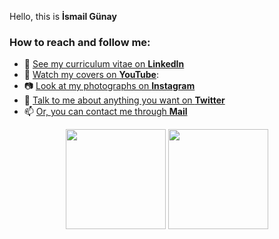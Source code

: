 Hello, this is **İsmail Günay**

### How to reach and follow me: 
- 📜 [See my curriculum vitae on **LinkedIn**](https://www.linkedin.com/in/ismailgunayy)
- 🎼 [Watch my covers on **YouTube**](https://www.youtube.com/ismailgunay23):
- 📷 [Look at my photographs on **Instagram**](https://www.instagram.com/ismailgunayy)
- 💬 [Talk to me about anything you want on **Twitter**](https://www.twitter.com/ismailgunayy)
- 📫 [Or, you can contact me through **Mail**](mailto:ismailgunayy)

<p align="center">
<img src="https://github-readme-stats.vercel.app/api/top-langs/?username=ismailgunayy&layout=compact&title_color=24292e&text_color=24292e&bg_color=fff" height="160px" />
<img src="https://github-readme-stats.vercel.app/api?username=ismailgunayy&show_icons=true&theme=graywhite" height="160px" />
</p>

<!--
Here are some ideas to get you started:

- 🔭 I’m currently working on ...
- 🌱 I’m currently learning ...
- 👯 I’m looking to collaborate on ...
- 🤔 I’m looking for help with ...
- 💬 Ask me about anything you wonder
- 📫 How to reach me: 
      
- 😄 Pronouns: ...
- ⚡ Fun fact: ...
-->
